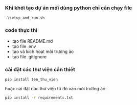 ### Khi khởi tạo dự án mới dùng python chỉ cần chạy file 

```
.\setup_and_run.sh
```

### code thực thi
- tạo file README.md
- tạo file .env
- tạo và kích hoạt môi trường ảo
- tạo file .gitignore


### cài đặt các thư viện cần thiết

```
pip install ten_thu_vien
```

hoặc cài đặt các thư viện từ đó vào môi trường ảo:

```bash
pip install -r requirements.txt
```